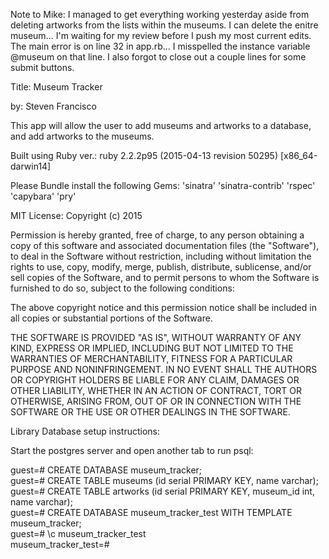 Note to Mike: I managed to get everything working yesterday aside from deleting artworks from the lists within the museums. I can delete the enitre museum... I'm waiting for my review before I push my most current edits. The main error is on line 32 in app.rb... I misspelled the instance variable @museum on that line. I also forgot to close out a couple lines for some submit buttons.

Title: Museum Tracker

by: Steven Francisco

This app will allow the user to add museums and artworks to a database, and add artworks to the museums.

Built using Ruby ver.: ruby 2.2.2p95 (2015-04-13 revision 50295) [x86_64-darwin14]

Please Bundle install the following Gems: 'sinatra' 'sinatra-contrib' 'rspec' 'capybara' 'pry'

MIT License: Copyright (c) 2015

Permission is hereby granted, free of charge, to any person obtaining a copy of this software and associated documentation files (the "Software"), to deal in the Software without restriction, including without limitation the rights to use, copy, modify, merge, publish, distribute, sublicense, and/or sell copies of the Software, and to permit persons to whom the Software is furnished to do so, subject to the following conditions:

The above copyright notice and this permission notice shall be included in all copies or substantial portions of the Software.

THE SOFTWARE IS PROVIDED "AS IS", WITHOUT WARRANTY OF ANY KIND, EXPRESS OR IMPLIED, INCLUDING BUT NOT LIMITED TO THE WARRANTIES OF MERCHANTABILITY, FITNESS FOR A PARTICULAR PURPOSE AND NONINFRINGEMENT. IN NO EVENT SHALL THE AUTHORS OR COPYRIGHT HOLDERS BE LIABLE FOR ANY CLAIM, DAMAGES OR OTHER LIABILITY, WHETHER IN AN ACTION OF CONTRACT, TORT OR OTHERWISE, ARISING FROM, OUT OF OR IN CONNECTION WITH THE SOFTWARE OR THE USE OR OTHER DEALINGS IN THE SOFTWARE.

Library Database setup instructions:

Start the postgres server and open another tab to run psql:

guest=# CREATE DATABASE museum_tracker;
<br>
guest=# CREATE TABLE museums (id serial PRIMARY KEY, name varchar);
<br>
guest=# CREATE TABLE artworks (id serial PRIMARY KEY, museum_id int, name varchar);
<br>
guest=# CREATE DATABASE museum_tracker_test WITH TEMPLATE museum_tracker;
<br>
guest=# \c museum_tracker_test
<br>
museum_tracker_test=#
